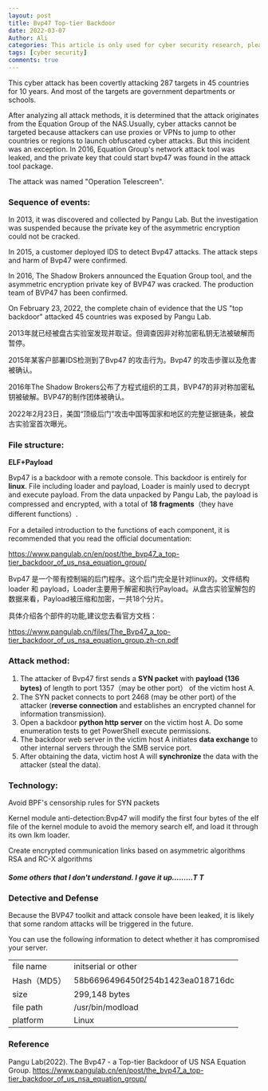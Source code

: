 ```yaml
---
layout: post
title: Bvp47 Top-tier Backdoor
date: 2022-03-07
Author: Ali
categories: This article is only used for cyber security research, please do not use it for improper purposes.
tags: [cyber security]
comments: true
---
```



This cyber attack has been covertly attacking 287 targets in 45 countries for 10 years. And most of the targets are government departments or schools.

After analyzing all attack methods, it is determined that the attack originates from the Equation Group of the NAS.Usually, cyber attacks cannot be targeted because attackers can use proxies or VPNs to jump to other countries or regions to launch obfuscated cyber attacks. But this incident was an exception. In 2016, Equation Group's network attack tool was leaked, and the private key that could start bvp47 was found in the attack tool package.

The attack was named "Operation Telescreen".



### Sequence of events:

In 2013, it was discovered and collected by Pangu Lab. But the investigation was suspended because the private key of the asymmetric encryption could not be cracked.

In 2015, a customer deployed IDS to detect Bvp47 attacks. The attack steps and harm of Bvp47 were confirmed.

In 2016, The Shadow Brokers announced the Equation Group tool, and the asymmetric encryption private key of BVP47 was cracked. The production team of BVP47 has been confirmed.

On February 23, 2022, the complete chain of evidence that the US "top backdoor" attacked 45 countries  was exposed by Pangu Lab.



2013年就已经被盘古实验室发现并取证。但调查因非对称加密私钥无法被破解而暂停。

2015年某客户部署IDS检测到了Bvp47 的攻击行为。Bvp47 的攻击步骤以及危害被确认。

2016年The Shadow Brokers公布了方程式组织的工具，BVP47的非对称加密私钥被破解。BVP47的制作团体被确认。

2022年2月23日，美国“顶级后门”攻击中国等国家和地区的完整证据链条，被盘古实验室首次曝光。



### File structure:

**ELF+Payload**

Bvp47 is a backdoor with a remote console. This backdoor is entirely for **linux**. File  including loader and payload, Loader is mainly used to decrypt and execute payload. From the data unpacked by Pangu Lab, the payload is compressed and encrypted, with a total of **18 fragments**（they have different functions）.

For a detailed introduction to the functions of each component, it is recommended that you read the official documentation:

https://www.pangulab.cn/en/post/the_bvp47_a_top-tier_backdoor_of_us_nsa_equation_group/



Bvp47 是一个带有控制端的后门程序。这个后门完全是针对linux的。文件结构 loader 和 payload，Loader主要用于解密和执行Payload。从盘古实验室解包的数据来看，Payload被压缩和加密，一共18个分片。

具体介绍各个部件的功能,建议您去看官方文档：

https://www.pangulab.cn/files/The_Bvp47_a_top-tier_backdoor_of_us_nsa_equation_group.zh-cn.pdf



### Attack method:

1. The attacker of Bvp47  first sends a **SYN packet** with **payload (136 bytes)** of length to port 1357（may be other port） of the victim host A.
2. The SYN packet connects to port 2468 (may be other port) of the attacker (**reverse connection** and establishes an encrypted channel for information transmission).
3. Open a backdoor **python http server** on the victim host A. Do some enumeration tests to get PowerShell execute permissions.
4. The backdoor web server in the victim host A initiates **data exchange** to other internal servers through the SMB service port.
5. After obtaining the data, victim host A will **synchronize** the data with the attacker (steal the data).



### Technology:

Avoid BPF's censorship rules for SYN packets

Kernel module anti-detection:Bvp47 will modify the first four bytes of the elf file of the kernel module to avoid the memory search elf, and load it through its own lkm loader.

Create encrypted communication links based on asymmetric algorithms RSA and RC-X algorithms

##### Some others that I don't understand. I gave it up.........T T



### Detective and Defense

Because the BVP47 toolkit and attack console have been leaked, it is likely that some random attacks will be triggered in the future.

You can use the following information to detect whether it has compromised your server.

|             |                                  |
| ----------- | -------------------------------- |
| file name   | initserial or other              |
| Hash（MD5） | 58b6696496450f254b1423ea018716dc |
| size        | 299,148 bytes                    |
| file path   | /usr/bin/modload                 |
| platform    | Linux                            |

### Reference 

Pangu Lab(2022). The Bvp47 - a Top-tier Backdoor of US NSA Equation Group. https://www.pangulab.cn/en/post/the_bvp47_a_top-tier_backdoor_of_us_nsa_equation_group/

